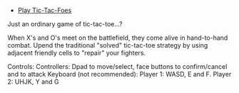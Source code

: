 - [Play Tic-Tac-Foes](https://ebuchholz17.github.io/quick-make/tictacfoes/index.html)

Just an ordinary game of tic-tac-toe...?

When X's and O's meet on the battlefield, they come alive in hand-to-hand combat. Upend the traditional "solved" tic-tac-toe strategy by using adjacent friendly cells to "repair" your fighters.

Controls: 
Controllers: Dpad to move/select, face buttons to confirm/cancel and to attack
Keyboard (not recommended): Player 1: WASD, E and F. Player 2: UHJK, Y and G
